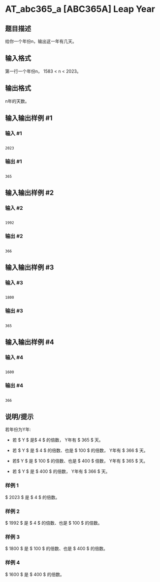 # AT_abc365_a [ABC365A] Leap Year

## 题目描述

给你一个年份n，输出这一年有几天。

## 输入格式

第一行一个年份n， 1583 < n < 2023。

## 输出格式

n年的天数。

## 输入输出样例 #1

### 输入 #1

```
2023
```

### 输出 #1

```
365
```

## 输入输出样例 #2

### 输入 #2

```
1992
```

### 输出 #2

```
366
```

## 输入输出样例 #3

### 输入 #3

```
1800
```

### 输出 #3

```
365
```

## 输入输出样例 #4

### 输入 #4

```
1600
```

### 输出 #4

```
366
```

## 说明/提示

若年份为Y年:

- 若 $ Y $ 是$ 4 $ 的倍数， Y年有 $ 365 $ 天。
- 若 $ Y $ 是 $ 4 $ 的倍数、也是 $ 100 $ 的倍数， Y年有 $ 366 $ 天。
- 若$ Y $ 是 $ 100 $ 的倍数、也是 $ 400 $ 倍数， Y年有 $ 365 $ 天。
- 若 $ Y $ 是  $ 400 $ 的倍数， Y年有 $ 366 $ 天。


### 样例 1

$ 2023 $ 是 $ 4 $ 的倍数。

### 样例 2

$ 1992 $ 是 $ 4 $ 的倍数、也是 $ 100 $ 的倍数。

### 样例 3

$ 1800 $ 是 $ 100 $ 的倍数、也是 $ 400 $ 的倍数。

### 样例 4

$ 1600 $ 是 $ 400 $ 的倍数。